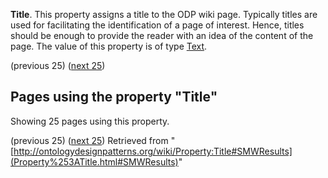 __Title__. This property assigns a title to the ODP wiki page. Typically titles are used for facilitating the identification of a page of interest. Hence, titles should be enough to provide the reader with an idea of the content of the page. The value of this property is of type [Text](../Type/Text "Type:Text").




  

(previous 25) ([next 25](index.php@title=Property%253ATitle&from=Different+types+of+relationships.html#SMWResults "Property:Title"))
## Pages using the property "Title"


Showing 25 pages using this property.


(previous 25) ([next 25](index.php@title=Property%253ATitle&from=Different+types+of+relationships.html#SMWResults "Property:Title"))
Retrieved from "[http://ontologydesignpatterns.org/wiki/Property:Title#SMWResults](Property%253ATitle.html#SMWResults)"